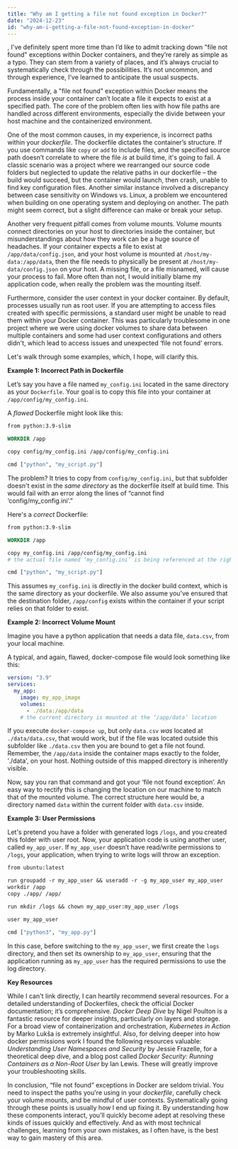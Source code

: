 ```yaml
---
title: "Why am I getting a file not found exception in Docker?"
date: "2024-12-23"
id: "why-am-i-getting-a-file-not-found-exception-in-docker"
---
```


,  I've definitely spent more time than I’d like to admit tracking down "file not found" exceptions within Docker containers, and they’re rarely as simple as a typo. They can stem from a variety of places, and it’s always crucial to systematically check through the possibilities. It’s not uncommon, and through experience, I’ve learned to anticipate the usual suspects.

Fundamentally, a "file not found" exception within Docker means the process inside your container can’t locate a file it expects to exist at a specified path. The core of the problem often lies with how file paths are handled across different environments, especially the divide between your host machine and the containerized environment.

One of the most common causes, in my experience, is incorrect paths within your *dockerfile*. The dockerfile dictates the container’s structure. If you use commands like `copy` or `add` to include files, and the specified source path doesn’t correlate to where the file *is* at build time, it's going to fail. A classic scenario was a project where we rearranged our source code folders but neglected to update the relative paths in our dockerfile – the build would succeed, but the container would launch, then crash, unable to find key configuration files. Another similar instance involved a discrepancy between case sensitivity on Windows vs. Linux, a problem we encountered when building on one operating system and deploying on another. The path might seem correct, but a slight difference can make or break your setup.

Another very frequent pitfall comes from volume mounts. Volume mounts connect directories on your host to directories inside the container, but misunderstandings about how they work can be a huge source of headaches. If your container expects a file to exist at `/app/data/config.json`, and your host volume is mounted at `/host/my-data:/app/data`, then the file needs to physically be present at `/host/my-data/config.json` on your host. A missing file, or a file misnamed, will cause your process to fail. More often than not, I would initially blame my application code, when really the problem was the mounting itself.

Furthermore, consider the user context in your docker container. By default, processes usually run as root user. If you are attempting to access files created with specific permissions, a standard user might be unable to read them within your Docker container. This was particularly troublesome in one project where we were using docker volumes to share data between multiple containers and some had user context configurations and others didn't, which lead to access issues and unexpected ‘file not found’ errors.

Let's walk through some examples, which, I hope, will clarify this.

**Example 1: Incorrect Path in Dockerfile**

Let’s say you have a file named `my_config.ini` located in the same directory as your `Dockerfile`. Your goal is to copy this file into your container at `/app/config/my_config.ini`.

A *flawed* Dockerfile might look like this:

```dockerfile
from python:3.9-slim

WORKDIR /app

copy config/my_config.ini /app/config/my_config.ini

cmd ["python", "my_script.py"]
```

The problem? It tries to copy from `config/my_config.ini`, but that subfolder doesn't exist in the *same directory* as the dockerfile itself at build time. This would fail with an error along the lines of “cannot find ‘config/my_config.ini’.”

Here's a *correct* Dockerfile:

```dockerfile
from python:3.9-slim

WORKDIR /app

copy my_config.ini /app/config/my_config.ini
# the actual file named ‘my_config.ini’ is being referenced at the right place here

cmd ["python", "my_script.py"]
```

This assumes `my_config.ini` is directly in the docker build context, which is the same directory as your dockerfile. We also assume you've ensured that the destination folder, `/app/config` exists within the container if your script relies on that folder to exist.

**Example 2: Incorrect Volume Mount**

Imagine you have a python application that needs a data file, `data.csv`, from your local machine.

A typical, and again, flawed, docker-compose file would look something like this:

```yaml
version: "3.9"
services:
  my_app:
    image: my_app_image
    volumes:
      - ./data:/app/data
    # the current directory is mounted at the ‘/app/data’ location
```
If you execute `docker-compose up`, but only `data.csv` *was* located at `./data/data.csv`, that would work, but if the file was located outside this subfolder like `./data.csv` then you are bound to get a file not found. Remember, the `/app/data` inside the container maps exactly to the folder, './data', on your host. Nothing outside of this mapped directory is inherently visible.

Now, say you ran that command and got your ‘file not found exception’. An easy way to rectify this is changing the location on our machine to match that of the mounted volume. The correct structure here would be, a directory named `data` within the current folder with `data.csv` inside.

**Example 3: User Permissions**

Let's pretend you have a folder with generated logs `/logs`, and you created this folder with user root. Now, your application code is using another user, called `my_app_user`. If `my_app_user` doesn’t have read/write permissions to `/logs`, your application, when trying to write logs will throw an exception.

```dockerfile
from ubuntu:latest

run groupadd -r my_app_user && useradd -r -g my_app_user my_app_user
workdir /app
copy ./app/ /app/

run mkdir /logs && chown my_app_user:my_app_user /logs

user my_app_user

cmd ["python3", "my_app.py"]
```

In this case, before switching to the `my_app_user`, we first create the `logs` directory, and then set its ownership to `my_app_user`, ensuring that the application running as `my_app_user` has the required permissions to use the log directory.

**Key Resources**

While I can't link directly, I can heartily recommend several resources. For a detailed understanding of Dockerfiles, check the official Docker documentation; it’s comprehensive. *Docker Deep Dive* by Nigel Poulton is a fantastic resource for deeper insights, particularly on layers and storage. For a broad view of containerization and orchestration, *Kubernetes in Action* by Marko Lukša is extremely insightful. Also, for delving deeper into how docker permissions work I found the following resources valuable: *Understanding User Namespaces and Security* by Jessie Frazelle, for a theoretical deep dive, and a blog post called *Docker Security: Running Containers as a Non-Root User* by Ian Lewis. These will greatly improve your troubleshooting skills.

In conclusion, “file not found” exceptions in Docker are seldom trivial. You need to inspect the paths you're using in your *dockerfile*, carefully check your volume mounts, and be mindful of user contexts. Systematically going through these points is usually how I end up fixing it. By understanding how these components interact, you’ll quickly become adept at resolving these kinds of issues quickly and effectively. And as with most technical challenges, learning from your own mistakes, as I often have, is the best way to gain mastery of this area.
